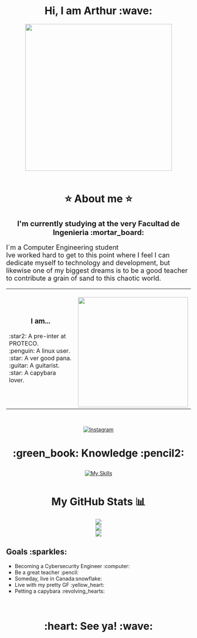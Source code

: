 <h1 align="center">Hi, I am Arthur :wave:</h1>
<div align="center">
<img src="https://media0.giphy.com/media/PgdWZV8Bb1fFqVcmtk/giphy.gif?cid=ecf05e478zs9lws3glq472agggnmrquiw4x9igk9c31hzp11&ep=v1_gifs_search&rid=giphy.gif&ct=g" width="400px">
</div>
<br>

<div align="center">

  # :star: About me :star: 
</div>

<h2 style="font-size: 20px;" align="center">I'm currently studying at the very Facultad de Ingenieria :mortar_board:</ style="font-size: 16px;">
</h2>

<p style="font-size: 18px;">I´m a Computer Engineering student <br>Ive worked hard to get to this point where I feel I can dedicate myself to technology and development, but likewise one of my biggest dreams is to be a good teacher to contribute a grain of sand to this chaotic world.</p>


<table align="Center" width="100%">
<tbody>
<tr>
<td>
<h3 align="center">I am... </h2>
<p>:star2: A pre-inter at PROTECO. <br>:penguin: A linux user. <br>:star: A ver good pana. <br>:guitar: A guitarist. <br>:star: A capybara lover.</p>
</td>
<td>
<div align="center"> 
<br>
<img src="https://media3.giphy.com/media/55gGTev7s29mMr1ZNk/giphy.gif?cid=ecf05e47plqle8h1zvlrc0jqi1hjfv9w8a6xaxof2meq300x&ep=v1_gifs_search&rid=giphy.gif&ct=g" width="300px">
</div>

</td>
</tr>
</tbody>
</table>

<br>

<div align="center">

  [![Instagram](https://img.shields.io/badge/Instagram-%23E4405F.svg?logo=Instagram&logoColor=white)](https://instagram.com/enfrijolada_de_frijol) 
</div>





<h1 align="center"> :green_book: Knowledge :pencil2:</h1>
<p align = "center">
     <a href="https://skillicons.dev">
        <img style="margin: 10px"src="https://skillicons.dev/icons?i=bash,linux,git,github,latex,py,html,css,javascript,matlab,c,vscode,java,md,&perline=7"alt="My Skills"/> 
    </a>
</p>

<div align="center">

# My GitHub Stats 📊
![](https://github-readme-stats.vercel.app/api?username=EnfrijoladaDeFrijol&theme=merko&hide_border=false&include_all_commits=false&count_private=false)<br/>
![](https://github-readme-streak-stats.herokuapp.com/?user=EnfrijoladaDeFrijol&theme=merko&hide_border=false)<br/>
![](https://github-readme-stats.vercel.app/api/top-langs/?username=EnfrijoladaDeFrijol&theme=merko&hide_border=false&include_all_commits=false&count_private=false&layout=compact)

</div>


<h2>Goals :sparkles:</h2>
<ul type="square">
  <li>Becoming a Cybersecurity Engineer :computer:</li>
  <li>Be a great teacher :pencil:</li>
  <li>Someday, live in Canada:snowflake:</li>
  <li>Live with my pretty GF :yellow_heart:</li>
  <li>Petting a capybara :revolving_hearts:</li>
</ul>
<br>

<h1 align="center"> :heart: See ya! :wave:</h1>





